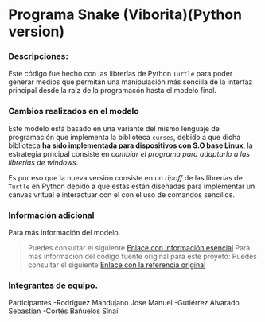 # Programa Snake (Viborita)(Python version)

### Descripciones:
Este código fue hecho con las librerías de Python `Turtle` para poder generar medios que permitan una manipulación más sencilla de la interfaz principal desde la raíz de la programacón hasta el modelo final. 

### Cambios realizados en el modelo
Este modelo está basado en una variante del mismo lenguaje de programación que implementa la biblioteca `curses`, debido a que dicha biblioteca **ha sido implementada para dispositivos con S.O base Linux**, la estrategia prncipal consiste en *cambiar el programa para adaptarlo a las librerías de windows.*

Es por eso que la nueva versión consiste en un *ripoff* de las librerías de `Turtle` en Python debido a que estas están diseñadas para implementar un canvas vritual e interactuar con el con el uso de comandos sencillos. 

### Información adicional
Para más información del modelo.
>Puedes consultar el siguiente [Enlace con información esencial](https://docs.python.org/3/library/turtle.html#:~:text=The%20turtle%20module%20is%20an%20100%25%20compatible%20with%20it.)
Para más información del código fuente original para este proyeto: 
>Puedes consultar el siguiente [Enlace con la referencia original](https://gist.github.com/sanchitgangwar/2158089)

### Integrantes de equipo. 
Participantes
-Rodríguez Mandujano Jose Manuel 
-Gutiérrez Alvarado Sebastian
-Cortés Bañuelos Sínaí
